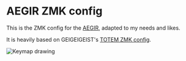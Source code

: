 # AEGIR ZMK config

This is the ZMK config for the [AEGIR](https://github.com/tarneaux/AEGIR), adapted to my needs and likes.

It is heavily based on GEIGEIGEIST's [TOTEM ZMK config](https://github.com/GEIGEIGEIST/zmk-config-totem).

![Keymap drawing](https://github.com/user-attachments/assets/0a14ae99-9cc9-4066-b515-f84c9055994b)
